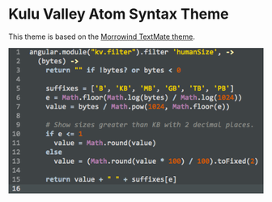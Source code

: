# Kulu Valley Atom Syntax Theme

This theme is based on the [Morrowind TextMate theme](https://github.com/natestedman/morrowind).

![A screenshot of your theme](https://github.com/karl/atom-kuluvalley-syntax-theme/blob/master/screenshot.png)
